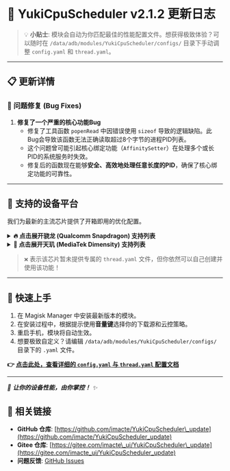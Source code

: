 # 🚀 YukiCpuScheduler v2.1.2 更新日志

> 💡 **小贴士**: 模块会自动为你匹配最佳的性能配置文件。想获得极致体验？可以随时在 `/data/adb/modules/YukiCpuScheduler/configs/` 目录下手动调整 `config.yaml` 和 `thread.yaml`。

-----

## 📋 更新详情

### 🐛 **问题修复 (Bug Fixes)**

1.  **修复了一个严重的核心功能Bug**
    *   修复了工具函数 `popenRead` 中因错误使用 `sizeof` 导致的逻辑缺陷。此Bug会导致该函数无法正确读取超过8个字节的进程PID列表。
    *   这个问题曾可能引起核心绑定功能（`AffinitySetter`）在处理多个或长PID的系统服务时失效。
    *   修复后的函数现在能够**安全、高效地处理任意长度的PID**，确保了核心绑定功能的可靠性。

-----

## 📱 支持的设备平台

我们为最新的主流芯片提供了开箱即用的优化配置。

<details>
<summary><b>🔥 点击展开骁龙 (Qualcomm Snapdragon) 支持列表</b></summary>

| 处理器型号 | 主配置文件 | 线程配置文件 |
|---|---|---|
| 骁龙 8 至尊版 | ✅ | ❌ (即将支持) |
| 骁龙 8 Gen 3 (sm8650) | ✅ | ✅ |
| 骁龙 8 Gen 2 (sm8550) | ✅ | ✅ |
| 骁龙 8+ Gen 1 (sm8475) | ✅ | ❌ (即将支持) |
| 骁龙 8 Gen 1 (sm8450) | ✅ | ❌ (即将支持) |
| 骁龙 888 (sm8350) | ✅ | ❌ (即将支持) |
| 骁龙 870 (sm8250-ac) | ✅ | ❌ (即将支持) |
| 骁龙 855 (sm8150) | ✅ | ❌ (即将支持) |
| 骁龙 7+ Gen 2 (sm7475) | ✅ | ❌ (即将支持) |

</details>

<details>
<summary><b>💎 点击展开天玑 (MediaTek Dimensity) 支持列表</b></summary>

| 处理器型号 | 主配置文件 | 线程配置文件 |
|---|---|---|
| 天玑 9300 (mt6989) | ✅ | ❌ (即将支持) |
| 天玑 9200+ (mt6985z) | ✅ | ❌ (即将支持) |
| 天玑 9200 (mt6985) | ✅ | ❌ (即将支持) |
| 天玑 9000+ (mt6983z) | ✅ | ❌ (即将支持) |
| 天玑 9000 (mt6983) | ✅ | ❌ (即将支持) |
| 天玑 8100 (mt6895) | ✅ | ❌ (即将支持) |
| 天玑 1100 (mt6891) | ✅ | ❌ (即将支持) |
| 天玑 6080 (mt6080) | ✅ | ❌ (即将支持) |

</details>

> `❌` 表示该芯片暂未提供专属的 `thread.yaml` 文件，但你依然可以自己创建并使用该功能！

-----

## 📖 快速上手

1.  在 Magisk Manager 中安装最新版本的模块。
2.  在安装过程中，根据提示使用**音量键**选择你的下载源和云控策略。
3.  重启手机，模块将自动生效。
4.  想要极致自定义？请编辑 `/data/adb/modules/YukiCpuScheduler/configs/` 目录下的 `.yaml` 文件。

**👉 [点击此处，查看详细的 `config.yaml` 与 `thread.yaml` 配置文档](https://github.com/imacte/YukiCpuScheduler_update#readme)**

-----

*🌟 **让你的设备性能，由你掌控！** ✨*

## 🔗 相关链接

-   **GitHub 仓库**: [https://github.com/imacte/YukiCpuScheduler\_update](https://github.com/imacte/YukiCpuScheduler_update)
-   **Gitee 仓库**: [https://gitee.com/imacte\_ui/YukiCpuScheduler\_update](https://gitee.com/imacte_ui/YukiCpuScheduler_update)
-   **问题反馈**: [GitHub Issues](https://github.com/imacte/YukiCpuScheduler_update/issues)